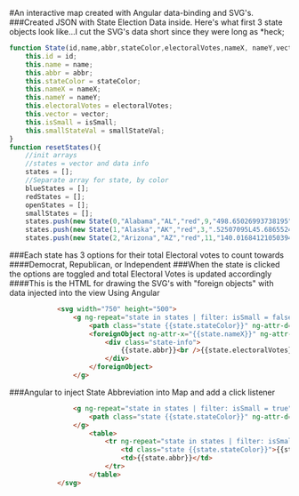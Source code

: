 #An interactive map created with Angular data-binding and SVG's.
###Created JSON with State Election Data inside. Here's what first 3 state objects look like...I cut the SVG's data short since they were long as *heck;
```js
function State(id,name,abbr,stateColor,electoralVotes,nameX, nameY,vector, isSmall, smallStateVal) {
	this.id = id;
    this.name = name;
    this.abbr = abbr;
    this.stateColor = stateColor;
    this.nameX = nameX;
    this.nameY = nameY;
    this.electoralVotes = electoralVotes;
    this.vector = vector;
    this.isSmall = isSmall;
    this.smallStateVal = smallStateVal;
}
function resetStates(){
    //init arrays
	//states = vector and data info
    states = [];
	//Separate array for state, by color
    blueStates = [];
    redStates = [];
    openStates = [];
    smallStates = [];
	states.push(new State(0,"Alabama","AL","red",9,"498.65026993738195",false,0));
	states.push(new State(1,"Alaska","AK","red",3,".52507095L45.686552491678796,471.9223",false,0))
	states.push(new State(2,"Arizona","AZ","red",11,"140.01684121050394",false,0))
```

###Each state has 3 options for their total Electoral votes to count towards
####Democrat, Republican, or Independent
###When the state is clicked the options are toggled and total Electoral Votes is updated accordingly
####This is the HTML for drawing the SVG's with "foreign objects" with data injected into the view Using Angular
```html
			<svg width="750" height="500">
				<g ng-repeat="state in states | filter: isSmall = false" ng-click="stateClicked(state)">
					<path class="state {{state.stateColor}}" ng-attr-d="{{state.vector}}" stroke="white"></path>
					<foreignObject ng-attr-x="{{state.nameX}}" ng-attr-y="{{state.nameY}}">
						<div class="state-info">
							{{state.abbr}}<br />{{state.electoralVotes}}
						</div>
					</foreignObject>
				</g>
```
###Angular to inject State Abbreviation into Map and add a click listener 
```html
				<g ng-repeat="state in states | filter: isSmall = true" ng-click="stateClicked(state)">
					<path class="state {{state.stateColor}}" ng-attr-d="{{state.vector}}" stroke="white"></path>
				</g>		
					<table>
						<tr ng-repeat="state in states | filter: isSmall = true" ng-click="stateClicked(state)">
							<td class="state {{state.stateColor}}">{{state.electoralVotes}}</td>
							<td>{{state.abbr}}</td>
						</tr>
					</table>
			</svg>
```
